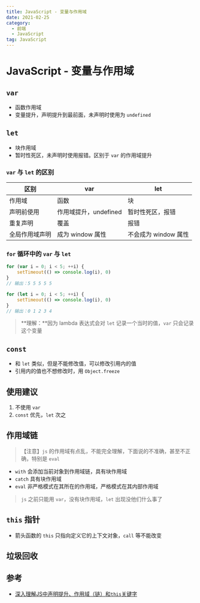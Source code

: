 ```yaml
---
title: JavaScript - 变量与作用域
date: 2021-02-25
category:
  - 前端
  - JavaScript
tag: JavaScript
---
```


# JavaScript - 变量与作用域

## `var`

-   函数作用域
-   变量提升，声明提升到最前面，未声明时使用为 `undefined`

## `let`

-   块作用域
-   暂时性死区，未声明时使用报错。区别于 `var` 的作用域提升

### `var` 与 `let` 的区别

| 区别           | var                   | let                  |
| -------------- | --------------------- | -------------------- |
| 作用域         | 函数                  | 块                   |
| 声明前使用     | 作用域提升，undefined | 暂时性死区，报错     |
| 重复声明       | 覆盖                  | 报错                 |
| 全局作用域声明 | 成为 window 属性      | 不会成为 window 属性 |

### `for` 循环中的 `var` 与 `let`

```js
for (var i = 0; i < 5; ++i) {
	setTimeout(() => console.log(i), 0)
}
// 输出：5 5 5 5 5

for (let i = 0; i < 5; ++i) {
	setTimeout(() => console.log(i), 0)
}
// 输出：0 1 2 3 4
```

> **理解：**因为 lambda 表达式会对 `let` 记录一个当时的值，`var` 只会记录这个变量

## `const`

-   和 `let` 类似，但是不能修改值，可以修改引用内的值
-   引用内的值也不想修改时，用 `Object.freeze`

## 使用建议

1.  不使用 `var`
2.  `const` 优先，`let` 次之

## 作用域链

>   【注意】`js` 的作用域有点乱，不能完全理解，下面说的不准确，甚至不正确，特别是 `eval`

-   `with` 会添加当前对象到作用域链，具有块作用域
-   `catch` 具有块作用域
-   `eval` 非严格模式在其所在的作用域，严格模式在其内部作用域

>   `js` 之前只能用 `var`，没有块作用域，`let` 出现没他们什么事了

## `this` 指针

-   箭头函数的 `this` 只指向定义它的上下文对象，`call` 等不能改变

## 垃圾回收

## 参考

-   [深入理解JS中声明提升、作用域（链）和`this`关键字](https://github.com/creeperyang/blog/issues/16)